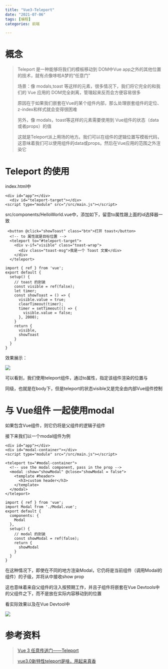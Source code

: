 ```yaml
---
title: "Vue3-Teleport"
date: "2021-07-06"
tags: [编程]
categories: 前端

---
```


# 概念

> Teleport 是一种能够将我们的模板移动到 DOM中Vue app之外的其他位置的技术，就有点像哆啦A梦的“任意门”
>
> 场景：像 modals,toast 等这样的元素，很多情况下，我们将它完全的和我们的 Vue 应用的 DOM完全剥离，管理起来反而会方便容易很多
>
> 原因在于如果我们嵌套在Vue的某个组件内部，那么处理嵌套组件的定位、z-index和样式就会变得很困难
>
> 另外，像 modals，toast等这样的元素需要使用到 Vue组件的状态（data或者props）的值
>
> 这就是Teleport派上用场的地方。我们可以在组件的逻辑位置写模板代码，这意味着我们可以使用组件的data或props。然后在Vue应用的范围之外渲染它

# Teleport 的使用

index.html中

```
<div id="app"></div>
  <div id="teleport-target"></div>
<script type="module" src="/src/main.js"></script>
```
src/components/HelloWorld.vue中，添加如下，留意to属性跟上面的id选择器一致

```
 <button @click="showToast" class="btn">打开 toast</button>
  <!-- to 属性就是目标位置 -->
  <teleport to="#teleport-target">
    <div v-if="visible" class="toast-wrap">
      <div class="toast-msg">我是一个 Toast 文案</div>
    </div>
  </teleport>
```

```
import { ref } from 'vue';
export default {
  setup() {
    // toast 的封装
    const visible = ref(false);
    let timer;
    const showToast = () => {
      visible.value = true;
      clearTimeout(timer);
      timer = setTimeout(() => {
        visible.value = false;
      }, 2000);
    }
    return {
      visible,
      showToast
    }
  }
}
```

效果展示：

![](/img/Vue3-Teleport/效果一.gif)

可以看到，我们使用teleport组件，通过to属性，指定该组件渲染的位置与<div id="app"></div>同级，也就是在body下，但是teleport的状态visible又是完全由内部Vue组件控制

# 与 Vue组件 一起使用modal

如果<teleport>包含Vue组件，则它仍将是<teleport>父组件的逻辑子组件

接下来我们以一个modal组件为例

```
<div id="app"></div>
<div id="modal-container"></div>
<script type="module" src="/src/main.js"></script>
```

```
<teleport to="#modal-container">
  <!-- use the modal component, pass in the prop -->
  <modal :show="showModal" @close="showModal = false">
    <template #header>
      <h3>custom header</h3>
    </template>
  </modal>
</teleport>
```

```
import { ref } from 'vue';
import Modal from './Modal.vue';
export default {
  components: {
    Modal
  },
  setup() {
    // modal 的封装
    const showModal = ref(false);
    return {
      showModal
    }
  }
}
```

在这种情况下，即使在不同的地方渲染Modal，它仍将是当前组件（调用Modal的组件）的子级，并将从中接收show prop

这也意味着来自父组件的注入按预期工作，并且子组件将嵌套在Vue Devtools中的父组件之下，而不是放在实际内容移动到的位置

看实际效果以及在Vue Devtool中

![](/img/Vue3-Teleport/效果二.gif)

# 参考资料

> [Vue 3 任意传送门——Teleport](https://juejin.cn/post/6874720017863147527)
>
> [vue3.0新特性teleport是啥，用起来真香](https://juejin.cn/post/6910100912367206414)

